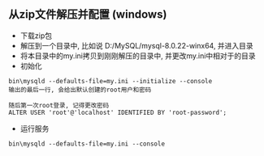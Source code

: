 ## 从zip文件解压并配置 (windows)
* 下载zip包
* 解压到一个目录中, 比如说 D:/MySQL/mysql-8.0.22-winx64, 并进入目录
* 将本目录中的my.ini拷贝到刚刚解压的目录中, 并更改my.ini中相对于的目录
* 初始化
```
bin\mysqld --defaults-file=my.ini --initialize --console
输出的最后一行, 会给出默认创建的root用户和密码

随后第一次root登录, 记得更改密码
ALTER USER 'root'@'localhost' IDENTIFIED BY 'root-password';
```
* 运行服务
```
bin\mysqld --defaults-file=my.ini --console
```